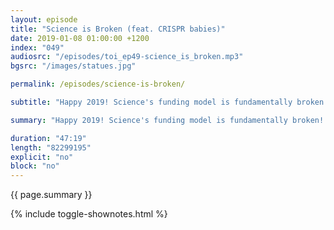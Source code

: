 ```yaml
---
layout: episode
title: "Science is Broken (feat. CRISPR babies)"
date: 2019-01-08 01:00:00 +1200
index: "049"
audiosrc: "/episodes/toi_ep49-science_is_broken.mp3"
bgsrc: "/images/statues.jpg"

permalink: /episodes/science-is-broken/

subtitle: "Happy 2019! Science's funding model is fundamentally broken! Meanwhile, someone used CRISPR to edit germ line genes and we potentially have no idea how it might manifest! Listen to two former scientists wail about science. Happy 2019!"

summary: "Happy 2019! Science's funding model is fundamentally broken! Meanwhile, someone used CRISPR to edit germ line genes and we potentially have no idea how it might manifest! Listen to two former scientists wail about science. Happy 2019!"

duration: "47:19"
length: "82299195"
explicit: "no"
block: "no" 
---
```

<section class="summary" markdown="1">

{{ page.summary }}

</section>

{% include toggle-shownotes.html %}

<section id="shownotes" class="hidden" markdown="1">


</section>
